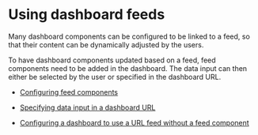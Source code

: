 # Using dashboard feeds

Many dashboard components can be configured to be linked to a feed, so that their content can be dynamically adjusted by the users.

To have dashboard components updated based on a feed, feed components need to be added in the dashboard. The data input can then either be selected by the user or specified in the dashboard URL.

- [Configuring feed components](Configuring_feed_components.md)

- [Specifying data input in a dashboard URL](Specifying_data_input_in_a_dashboard_URL.md)

- [Configuring a dashboard to use a URL feed without a feed component](Configuring_a_dashboard_to_use_a_URL_feed_without_a_feed_component.md)
